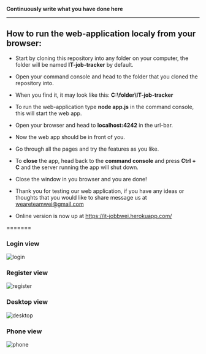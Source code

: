 **Continuously write what you have done here**


-----------------------------------------------------------------------------

## How to run the web-application localy from your browser:

- Start by cloning this repository into any folder on your computer, the folder will be named **IT-job-tracker** by default.

- Open your command console and head to the folder that you cloned the repository into.

- When you find it, it may look like this: **C:\folder\IT-job-tracker**

- To run the web-application type **node app.js** in the command console, this will start the web app.

- Open your browser and head to **localhost:4242** in the url-bar.

- Now the web app should be in front of you. 

- Go through all the pages and try the features as you like.

- To **close** the app, head back to the **command console** and press **Ctrl + C** and the server running the app will shut down.

- Close the window in you browser and you are done!

- Thank you for testing our web application, if you have any ideas or thoughts that you would like to share message us at weareteamwei@gmail.com

- Online version is now up at https://it-jobbwei.herokuapp.com/ 


=======
### Login view

![login](https://user-images.githubusercontent.com/29252284/50148607-9c8de780-02c1-11e9-8679-4e1b4b37fdd8.png)

### Register view

![register](https://user-images.githubusercontent.com/29252284/50148609-9c8de780-02c1-11e9-92fd-47cf1152ea0e.JPG)

### Desktop view

![desktop](https://user-images.githubusercontent.com/29252284/50148606-9c8de780-02c1-11e9-9719-7aa75268ff1f.JPG)

### Phone view

![phone](https://user-images.githubusercontent.com/29252284/50148608-9c8de780-02c1-11e9-8d1f-ed0056f0b8c6.JPG)




